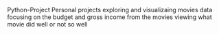 Python-Project
Personal projects exploring and visualizaing movies data
focusing on the budget and gross income from the movies
viewing what movie did well or not so well
